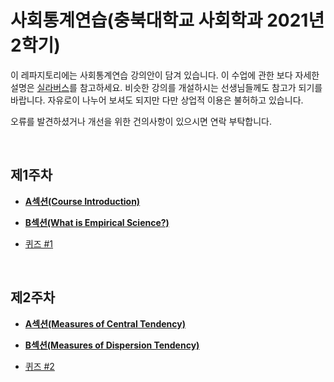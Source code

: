 # 사회통계연습(충북대학교 사회학과 2021년 2학기)


이 레파지토리에는 사회통계연습 강의안이 담겨 있습니다. 이 수업에 관한 보다 자세한 설명은 [실라버스](https://github.com/hxk271/Syllabi/blob/main/5663018(2021-2).pdf)를 참고하세요. 비슷한 강의를 개설하시는 선생님들께도 참고가 되기를 바랍니다. 자유로이 나누어 보셔도 되지만 다만 상업적 이용은 불허하고 있습니다.

오류를 발견하셨거나 개선을 위한 건의사항이 있으시면 연락 부탁합니다.

<br/>

## 제1주차

-  [**A섹션(Course Introduction)**](https://github.com/hxk271/IntMedStats/blob/main/Beamer________W1A.pdf)

-  [**B섹션(What is Empirical Science?)**](https://github.com/hxk271/IntMedStats/blob/main/Beamer________W1B.pdf)

-  [퀴즈 #1](https://github.com/hxk271/IntMedStats/blob/main/HW_W1.docx)


<br/>

## 제2주차

-  [**A섹션(Measures of Central Tendency)**](https://github.com/hxk271/IntMedStats/blob/main/Beamer________W2A.pdf)

-  [**B섹션(Measures of Dispersion Tendency)**](https://github.com/hxk271/IntMedStats/blob/main/Beamer________W2B.pdf)

-  [퀴즈 #2](https://github.com/hxk271/IntMedStats/blob/main/HW_W2.docx)

